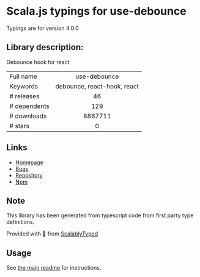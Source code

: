 
# Scala.js typings for use-debounce

Typings are for version 4.0.0

## Library description:
Debounce hook for react

|                    |                 |
| ------------------ | :-------------: |
| Full name          | use-debounce |
| Keywords           | debounce, react-hook, react |
| # releases         | 46 |
| # dependents       | 129 |
| # downloads        | 8867711 |
| # stars            | 0 |

## Links
- [Homepage](https://github.com/xnimorz/use-debounce#readme)
- [Bugs](https://github.com/xnimorz/use-debounce/issues)
- [Repository](https://github.com/xnimorz/use-debounce)
- [Npm](https://www.npmjs.com/package/use-debounce)
    


## Note
This library has been generated from typescript code from first party type definitions.

Provided with :purple_heart: from [ScalablyTyped](https://github.com/oyvindberg/ScalablyTyped)

## Usage
See [the main readme](../../readme.md) for instructions.


